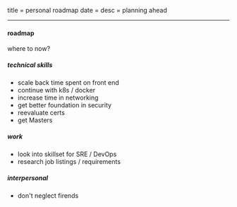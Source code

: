 title = personal roadmap
date =
desc = planning ahead

---

#### roadmap

where to now?

##### technical skills

- scale back time spent on front end
- continue with k8s / docker
- increase time in networking
- get better foundation in security
- reevaluate certs
- get Masters

##### work

- look into skillset for SRE / DevOps
- research job listings / requirements

##### interpersonal

- don't neglect firends
